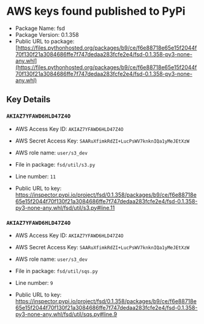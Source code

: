 # AWS keys found published to PyPi

* Package Name: fsd
* Package Version: 0.1.358
* Public URL to package: [https://files.pythonhosted.org/packages/b9/ce/f6e88718e65e15f2044f70f130f21a3084686ffe7f747dedaa283fcfe2e4/fsd-0.1.358-py3-none-any.whl](https://files.pythonhosted.org/packages/b9/ce/f6e88718e65e15f2044f70f130f21a3084686ffe7f747dedaa283fcfe2e4/fsd-0.1.358-py3-none-any.whl)

## Key Details

### `AKIAZ7YFAWD6HLD47Z4O`

* AWS Access Key ID: `AKIAZ7YFAWD6HLD47Z4O`
* AWS Secret Access Key: `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` 
* AWS role name: `user/s3_dev`
* File in package: `fsd/util/s3.py`
* Line number: `11`

* Public URL to key: https://inspector.pypi.io/project/fsd/0.1.358/packages/b9/ce/f6e88718e65e15f2044f70f130f21a3084686ffe7f747dedaa283fcfe2e4/fsd-0.1.358-py3-none-any.whl/fsd/util/s3.py#line.11



### `AKIAZ7YFAWD6HLD47Z4O`

* AWS Access Key ID: `AKIAZ7YFAWD6HLD47Z4O`
* AWS Secret Access Key: `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` 
* AWS role name: `user/s3_dev`
* File in package: `fsd/util/sqs.py`
* Line number: `9`

* Public URL to key: https://inspector.pypi.io/project/fsd/0.1.358/packages/b9/ce/f6e88718e65e15f2044f70f130f21a3084686ffe7f747dedaa283fcfe2e4/fsd-0.1.358-py3-none-any.whl/fsd/util/sqs.py#line.9



